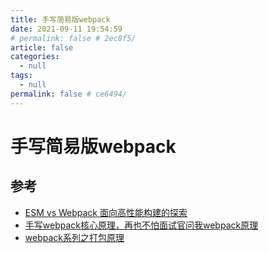 ```yaml
---
title: 手写简易版webpack
date: 2021-09-11 19:54:59
# permalink: false # 2ec8f5/
article: false
categories: 
  - null
tags: 
  - null
permalink: false # ce6494/
---
```




# 手写简易版webpack

## 参考

- [ESM vs Webpack 面向高性能构建的探索](https://juejin.cn/post/6947890290896142350)
- [手写webpack核心原理，再也不怕面试官问我webpack原理](https://juejin.cn/post/6854573217336541192)
- [webpack系列之打包原理](https://blog.csdn.net/weixin_41319237/article/details/116194091)